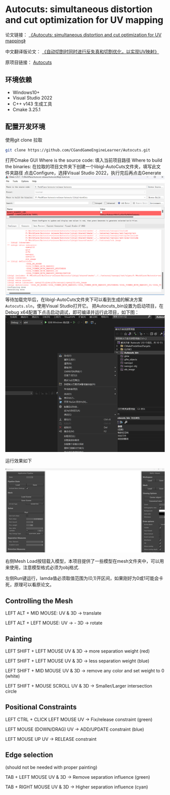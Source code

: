 Autocuts: simultaneous distortion and cut optimization for UV mapping
===================

论文链接：
[《Autocuts: simultaneous distortion and cut optimization for UV mapping》](https://dl.acm.org/doi/10.1145/3130800.3130845)

中文翻译版论文：
[《自动切割时同时进行反失真和切割优化，以实现UV映射》](./docs/自动切割时同时进行反失真和切割优化，以实现%20UV%20映射.md)

原项目链接：
[Autocuts](https://github.com/Roipo/Autocuts)

## 环境依赖
- Windows10+
- Visual Studio 2022
- C++ v143 生成工具
- Cmake 3.25.1
## 配置开发环境

使用git clone 拉取
```bash
git clone https://github.com/CGandGameEngineLearner/Autocuts.git
```
打开Cmake GUI
Where is the source code: 填入当前项目路径
Where to build the binaries: 在拉取的项目文件夹下创建一个libigl-AutoCuts文件夹，填写此文件夹路径
点击Configure，选择Visual Studio 2022，执行完后再点击Generate
![Cmake GUI](./illustration/p1.png)
等待加载完毕后，在libigl-AutoCuts文件夹下可以看到生成的解决方案`Autocuts.sln`，使用Visual Studio打开它。
把Autocuts_bin设置为启动项目，在Debug x64配置下点击启动调试，即可编译并运行此项目，如下图：
![Cmake GUI](./illustration/p2.png)

运行效果如下

![运行截图](./illustration/p3.png)

右侧Mesh Load按钮载入模型，本项目提供了一些模型在mesh文件夹中，可以用来使用，注意模型格式必须为obj格式.

左侧Run键运行，lamda值必须取值范围为(0,1)开区间，如果刚好为0或1可能会卡死，原理可以看原论文。

Controlling the Mesh
--------------------
LEFT ALT + MID MOUSE:
	UV & 3D -> translate
	
LEFT ALT + LEFT MOUSE:
	UV -> -
	3D -> rotate
	
Painting
--------
LEFT SHIFT + LEFT MOUSE
	UV & 3D -> more separation weight (red)

LEFT SHIFT + LEFT MOUSE
	UV & 3D -> less separation weight (blue)

LEFT SHIFT + MID MOUSE
	UV & 3D -> remove any color and set weight to 0 (white)

LEFT SHIFT + MOUSE SCROLL
	UV & 3D -> Smaller/Larger intersection circle
	
Positional Constraints
----------------------
LEFT CTRL + CLICK LEFT MOUSE
	UV -> Fix/release constraint (green)
	
LEFT MOUSE (DOWN/DRAG)
	UV -> ADD/UPDATE constraint (blue)
	
LEFT MOUSE UP
	UV -> RELEASE constraint
	
Edge selection
--------------
(should not be needed with proper painting)
	
TAB + LEFT MOUSE
	UV & 3D -> Remove separation influence (green)
	
TAB + RIGHT MOUSE
	UV & 3D -> Higher separation influence (cyan)
